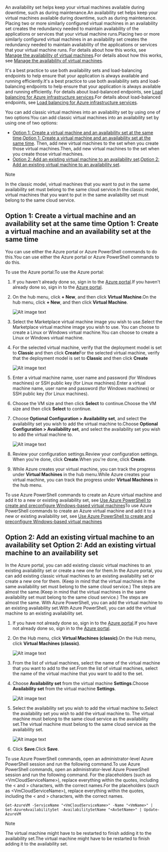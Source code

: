 


<span data-ttu-id="c798c-101">An availability set helps keep your virtual machines available during downtime, such as during maintenance.</span><span class="sxs-lookup"><span data-stu-id="c798c-101">An availability set helps keep your virtual machines available during downtime, such as during maintenance.</span></span> <span data-ttu-id="c798c-102">Placing two or more similarly configured virtual machines in an availability set creates the redundancy needed to maintain availability of the applications or services that your virtual machine runs.</span><span class="sxs-lookup"><span data-stu-id="c798c-102">Placing two or more similarly configured virtual machines in an availability set creates the redundancy needed to maintain availability of the applications or services that your virtual machine runs.</span></span> <span data-ttu-id="c798c-103">For details about how this works, see [Manage the availability of virtual machines][Manage the availability of virtual machines].</span><span class="sxs-lookup"><span data-stu-id="c798c-103">For details about how this works, see [Manage the availability of virtual machines][Manage the availability of virtual machines].</span></span>

<span data-ttu-id="c798c-104">It's a best practice to use both availability sets and load-balancing endpoints to help ensure that your application is always available and running efficiently.</span><span class="sxs-lookup"><span data-stu-id="c798c-104">It's a best practice to use both availability sets and load-balancing endpoints to help ensure that your application is always available and running efficiently.</span></span> <span data-ttu-id="c798c-105">For details about load-balanced endpoints, see [Load balancing for Azure infrastructure services][Load balancing for Azure infrastructure services].</span><span class="sxs-lookup"><span data-stu-id="c798c-105">For details about load-balanced endpoints, see [Load balancing for Azure infrastructure services][Load balancing for Azure infrastructure services].</span></span>

<span data-ttu-id="c798c-106">You can add classic virtual machines into an availability set by using one of two options:</span><span class="sxs-lookup"><span data-stu-id="c798c-106">You can add classic virtual machines into an availability set by using one of two options:</span></span>

* <span data-ttu-id="c798c-107">[Option 1: Create a virtual machine and an availability set at the same time][Option 1: Create a virtual machine and an availability set at the same time].</span><span class="sxs-lookup"><span data-stu-id="c798c-107">[Option 1: Create a virtual machine and an availability set at the same time][Option 1: Create a virtual machine and an availability set at the same time].</span></span> <span data-ttu-id="c798c-108">Then, add new virtual machines to the set when you create those virtual machines.</span><span class="sxs-lookup"><span data-stu-id="c798c-108">Then, add new virtual machines to the set when you create those virtual machines.</span></span>
* <span data-ttu-id="c798c-109">[Option 2: Add an existing virtual machine to an availability set][Option 2: Add an existing virtual machine to an availability set].</span><span class="sxs-lookup"><span data-stu-id="c798c-109">[Option 2: Add an existing virtual machine to an availability set][Option 2: Add an existing virtual machine to an availability set].</span></span>

> [!NOTE]
> <span data-ttu-id="c798c-110">In the classic model, virtual machines that you want to put in the same availability set must belong to the same cloud service.</span><span class="sxs-lookup"><span data-stu-id="c798c-110">In the classic model, virtual machines that you want to put in the same availability set must belong to the same cloud service.</span></span>
> 
> 

## <span data-ttu-id="c798c-111"><a id="createset"> </a>Option 1: Create a virtual machine and an availability set at the same time</span><span class="sxs-lookup"><span data-stu-id="c798c-111"><a id="createset"> </a>Option 1: Create a virtual machine and an availability set at the same time</span></span>
<span data-ttu-id="c798c-112">You can use either the Azure portal or Azure PowerShell commands to do this.</span><span class="sxs-lookup"><span data-stu-id="c798c-112">You can use either the Azure portal or Azure PowerShell commands to do this.</span></span>

<span data-ttu-id="c798c-113">To use the Azure portal:</span><span class="sxs-lookup"><span data-stu-id="c798c-113">To use the Azure portal:</span></span>

1. <span data-ttu-id="c798c-114">If you haven't already done so, sign in to the [Azure portal](https://portal.azure.com).</span><span class="sxs-lookup"><span data-stu-id="c798c-114">If you haven't already done so, sign in to the [Azure portal](https://portal.azure.com).</span></span>
2. <span data-ttu-id="c798c-115">On the hub menu, click **+ New**, and then click **Virtual Machine**.</span><span class="sxs-lookup"><span data-stu-id="c798c-115">On the hub menu, click **+ New**, and then click **Virtual Machine**.</span></span>
   
    ![Alt image text](https://docstestmedia1.blob.core.windows.net/azure-media/includes/media/virtual-machines-common-classic-configure-availability/ChooseVMImage.png)
3. <span data-ttu-id="c798c-117">Select the Marketplace virtual machine image you wish to use.</span><span class="sxs-lookup"><span data-stu-id="c798c-117">Select the Marketplace virtual machine image you wish to use.</span></span> <span data-ttu-id="c798c-118">You can choose to create a Linux or Windows virtual machine.</span><span class="sxs-lookup"><span data-stu-id="c798c-118">You can choose to create a Linux or Windows virtual machine.</span></span>
4. <span data-ttu-id="c798c-119">For the selected virtual machine, verify that the deployment model is set to **Classic** and then click **Create**</span><span class="sxs-lookup"><span data-stu-id="c798c-119">For the selected virtual machine, verify that the deployment model is set to **Classic** and then click **Create**</span></span>
   
    ![Alt image text](https://docstestmedia1.blob.core.windows.net/azure-media/includes/media/virtual-machines-common-classic-configure-availability/ChooseClassicModel.png)
5. <span data-ttu-id="c798c-121">Enter a virtual machine name, user name and password (for Windows machines) or SSH public key (for Linux machines).</span><span class="sxs-lookup"><span data-stu-id="c798c-121">Enter a virtual machine name, user name and password (for Windows machines) or SSH public key (for Linux machines).</span></span> 
6. <span data-ttu-id="c798c-122">Choose the VM size and then click **Select** to continue.</span><span class="sxs-lookup"><span data-stu-id="c798c-122">Choose the VM size and then click **Select** to continue.</span></span>
7. <span data-ttu-id="c798c-123">Choose **Optional Configuration > Availability set**, and select the availability set you wish to add the virtual machine to.</span><span class="sxs-lookup"><span data-stu-id="c798c-123">Choose **Optional Configuration > Availability set**, and select the availability set you wish to add the virtual machine to.</span></span>
   
    ![Alt image text](https://docstestmedia1.blob.core.windows.net/azure-media/includes/media/virtual-machines-common-classic-configure-availability/ChooseAvailabilitySet.png) 
8. <span data-ttu-id="c798c-125">Review your configuration settings.</span><span class="sxs-lookup"><span data-stu-id="c798c-125">Review your configuration settings.</span></span> <span data-ttu-id="c798c-126">When you're done, click **Create**.</span><span class="sxs-lookup"><span data-stu-id="c798c-126">When you're done, click **Create**.</span></span>
9. <span data-ttu-id="c798c-127">While Azure creates your virtual machine, you can track the progress under **Virtual Machines** in the hub menu.</span><span class="sxs-lookup"><span data-stu-id="c798c-127">While Azure creates your virtual machine, you can track the progress under **Virtual Machines** in the hub menu.</span></span>

<span data-ttu-id="c798c-128">To use Azure PowerShell commands to create an Azure virtual machine and add it to a new or existing availability set, see [Use Azure PowerShell to create and preconfigure Windows-based virtual machines](../articles/virtual-machines/windows/classic/create-powershell.md?toc=%2fazure%2fvirtual-machines%2fwindows%2fclassic%2ftoc.json)</span><span class="sxs-lookup"><span data-stu-id="c798c-128">To use Azure PowerShell commands to create an Azure virtual machine and add it to a new or existing availability set, see [Use Azure PowerShell to create and preconfigure Windows-based virtual machines](../articles/virtual-machines/windows/classic/create-powershell.md?toc=%2fazure%2fvirtual-machines%2fwindows%2fclassic%2ftoc.json)</span></span>

## <span data-ttu-id="c798c-129"><a id="addmachine"> </a>Option 2: Add an existing virtual machine to an availability set</span><span class="sxs-lookup"><span data-stu-id="c798c-129"><a id="addmachine"> </a>Option 2: Add an existing virtual machine to an availability set</span></span>
<span data-ttu-id="c798c-130">In the Azure portal, you can add existing classic virtual machines to an existing availability set or create a new one for them.</span><span class="sxs-lookup"><span data-stu-id="c798c-130">In the Azure portal, you can add existing classic virtual machines to an existing availability set or create a new one for them.</span></span> <span data-ttu-id="c798c-131">(Keep in mind that the virtual machines in the same availability set must belong to the same cloud service.) The steps are almost the same.</span><span class="sxs-lookup"><span data-stu-id="c798c-131">(Keep in mind that the virtual machines in the same availability set must belong to the same cloud service.) The steps are almost the same.</span></span> <span data-ttu-id="c798c-132">With Azure PowerShell, you can add the virtual machine to an existing availability set.</span><span class="sxs-lookup"><span data-stu-id="c798c-132">With Azure PowerShell, you can add the virtual machine to an existing availability set.</span></span>

1. <span data-ttu-id="c798c-133">If you have not already done so, sign in to the [Azure portal](https://portal.azure.com).</span><span class="sxs-lookup"><span data-stu-id="c798c-133">If you have not already done so, sign in to the [Azure portal](https://portal.azure.com).</span></span>
2. <span data-ttu-id="c798c-134">On the Hub menu, click **Virtual Machines (classic)**.</span><span class="sxs-lookup"><span data-stu-id="c798c-134">On the Hub menu, click **Virtual Machines (classic)**.</span></span>
   
    ![Alt image text](https://docstestmedia1.blob.core.windows.net/azure-media/includes/media/virtual-machines-common-classic-configure-availability/ChooseClassicVM.png)
3. <span data-ttu-id="c798c-136">From the list of virtual machines, select the name of the virtual machine that you want to add to the set.</span><span class="sxs-lookup"><span data-stu-id="c798c-136">From the list of virtual machines, select the name of the virtual machine that you want to add to the set.</span></span>
4. <span data-ttu-id="c798c-137">Choose **Availability set** from the virtual machine **Settings**.</span><span class="sxs-lookup"><span data-stu-id="c798c-137">Choose **Availability set** from the virtual machine **Settings**.</span></span>
   
    ![Alt image text](https://docstestmedia1.blob.core.windows.net/azure-media/includes/media/virtual-machines-common-classic-configure-availability/AvailabilitySetSettings.png)
5. <span data-ttu-id="c798c-139">Select the availability set you wish to add the virtual machine to.</span><span class="sxs-lookup"><span data-stu-id="c798c-139">Select the availability set you wish to add the virtual machine to.</span></span> <span data-ttu-id="c798c-140">The virtual machine must belong to the same cloud service as the availability set.</span><span class="sxs-lookup"><span data-stu-id="c798c-140">The virtual machine must belong to the same cloud service as the availability set.</span></span>
   
    ![Alt image text](https://docstestmedia1.blob.core.windows.net/azure-media/includes/media/virtual-machines-common-classic-configure-availability/AvailabilitySetPicker.png)
6. <span data-ttu-id="c798c-142">Click **Save**.</span><span class="sxs-lookup"><span data-stu-id="c798c-142">Click **Save**.</span></span>

<span data-ttu-id="c798c-143">To use Azure PowerShell commands, open an administrator-level Azure PowerShell session and run the following command.</span><span class="sxs-lookup"><span data-stu-id="c798c-143">To use Azure PowerShell commands, open an administrator-level Azure PowerShell session and run the following command.</span></span> <span data-ttu-id="c798c-144">For the placeholders (such as &lt;VmCloudServiceName&gt;), replace everything within the quotes, including the < and > characters, with the correct names.</span><span class="sxs-lookup"><span data-stu-id="c798c-144">For the placeholders (such as &lt;VmCloudServiceName&gt;), replace everything within the quotes, including the < and > characters, with the correct names.</span></span>

    Get-AzureVM -ServiceName "<VmCloudServiceName>" -Name "<VmName>" | Set-AzureAvailabilitySet -AvailabilitySetName "<AvSetName>" | Update-AzureVM

> [!NOTE]
> <span data-ttu-id="c798c-145">The virtual machine might have to be restarted to finish adding it to the availability set.</span><span class="sxs-lookup"><span data-stu-id="c798c-145">The virtual machine might have to be restarted to finish adding it to the availability set.</span></span>
> 
> 

<!-- LINKS -->
[Option 1: Create a virtual machine and an availability set at the same time]: #createset
[Option 2: Add an existing virtual machine to an availability set]: #addmachine

[Load balancing for Azure infrastructure services]: ../articles/virtual-machines/virtual-machines-linux-load-balance.md
[Manage the availability of virtual machines]:../articles/virtual-machines/linux/manage-availability.md

[Create a virtual machine running Windows]: ../articles/virtual-machines/virtual-machines-windows-hero-tutorial.md
[Virtual Network overview]: ../articles/virtual-network/virtual-networks-overview.md







